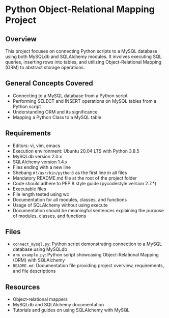 # Python Object-Relational Mapping Project

## Overview

This project focuses on connecting Python scripts to a MySQL database using both MySQLdb and SQLAlchemy modules. It involves executing SQL queries, inserting rows into tables, and utilizing Object-Relational Mapping (ORM) to abstract storage operations.

## General Concepts Covered

- Connecting to a MySQL database from a Python script
- Performing SELECT and INSERT operations on MySQL tables from a Python script
- Understanding ORM and its significance
- Mapping a Python Class to a MySQL table

## Requirements

- Editors: vi, vim, emacs
- Execution environment: Ubuntu 20.04 LTS with Python 3.8.5
- MySQLdb version 2.0.x
- SQLAlchemy version 1.4.x
- Files ending with a new line
- Shebang `#!/usr/bin/python3` as the first line in all files
- Mandatory README.md file at the root of the project folder
- Code should adhere to PEP 8 style guide (pycodestyle version 2.7.*)
- Executable files
- File length tested using wc
- Documentation for all modules, classes, and functions
- Usage of SQLAlchemy without using execute
- Documentation should be meaningful sentences explaining the purpose of modules, classes, and functions

## Files

- `connect_mysql.py`: Python script demonstrating connection to a MySQL database using MySQLdb
- `orm_example.py`: Python script showcasing Object-Relational Mapping (ORM) with SQLAlchemy
- `README.md`: Documentation file providing project overview, requirements, and file descriptions

## Resources

- Object-relational mappers
- MySQLdb and SQLAlchemy documentation
- Tutorials and guides on using SQLAlchemy with MySQL
